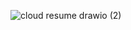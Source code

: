 ![cloud resume drawio (2)](https://github.com/PreciousDipe/resume-challenge/assets/45766007/d0ea0e45-393d-4937-af5e-797a1aaa3e24)
